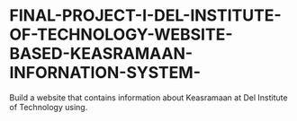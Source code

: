 # FINAL-PROJECT-I-DEL-INSTITUTE-OF-TECHNOLOGY-WEBSITE-BASED-KEASRAMAAN-INFORNATION-SYSTEM-
Build a website that contains information about Keasramaan at Del Institute of Technology using.
